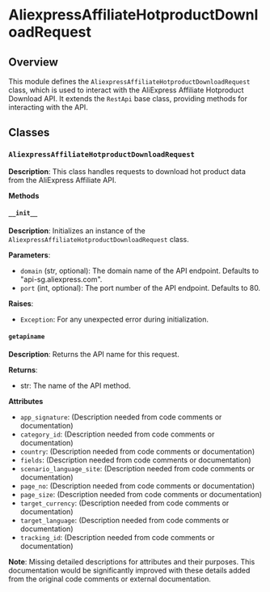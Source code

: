 # AliexpressAffiliateHotproductDownloadRequest

## Overview

This module defines the `AliexpressAffiliateHotproductDownloadRequest` class, which is used to interact with the AliExpress Affiliate Hotproduct Download API.  It extends the `RestApi` base class, providing methods for interacting with the API.

## Classes

### `AliexpressAffiliateHotproductDownloadRequest`

**Description**: This class handles requests to download hot product data from the AliExpress Affiliate API.

**Methods**

#### `__init__`

**Description**: Initializes an instance of the `AliexpressAffiliateHotproductDownloadRequest` class.

**Parameters**:
- `domain` (str, optional): The domain name of the API endpoint. Defaults to "api-sg.aliexpress.com".
- `port` (int, optional): The port number of the API endpoint. Defaults to 80.

**Raises**:
- `Exception`: For any unexpected error during initialization.


#### `getapiname`

**Description**: Returns the API name for this request.

**Returns**:
- str: The name of the API method.


**Attributes**

- `app_signature`:  (Description needed from code comments or documentation)
- `category_id`: (Description needed from code comments or documentation)
- `country`: (Description needed from code comments or documentation)
- `fields`: (Description needed from code comments or documentation)
- `scenario_language_site`: (Description needed from code comments or documentation)
- `page_no`: (Description needed from code comments or documentation)
- `page_size`: (Description needed from code comments or documentation)
- `target_currency`: (Description needed from code comments or documentation)
- `target_language`: (Description needed from code comments or documentation)
- `tracking_id`: (Description needed from code comments or documentation)


**Note**:  Missing detailed descriptions for attributes and their purposes.  This documentation would be significantly improved with these details added from the original code comments or external documentation.